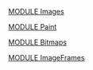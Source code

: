 [MODULE Images](https://github.com/io-core/Paint/Images.Mod)

[MODULE Paint](https://github.com/io-core/Paint/Paint.Mod)

[MODULE Bitmaps](https://github.com/io-core/Paint/Bitmaps.Mod)

[MODULE ImageFrames](https://github.com/io-core/Paint/ImageFrames.Mod)

